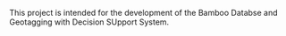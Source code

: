 This project is intended for the development of the Bamboo Databse and Geotagging with Decision SUpport System.
